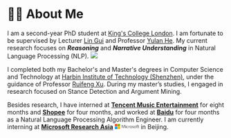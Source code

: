 # 👨‍🎓 About Me

I am a second-year PhD student at [King's College London](https://www.kcl.ac.uk/). I am fortunate to be supervised by Lecturer [Lin Gui](https://sites.google.com/view/lin-gui/about-me) and Professor [Yulan He](https://sites.google.com/view/yulanhe). My current research focuses on _**Reasoning**_ and _**Narrative Understanding**_ in Natural Language Processing (NLP). <a href='https://scholar.google.com/citations?user=56n5-gEAAAAJ'><img src="https://img.shields.io/endpoint?logo=Google%20Scholar&url=https%3A%2F%2Fcdn.jsdelivr.net%2Fgh%2Falickzhu%2Falickzhu.github.io%40google-scholar-stats%2Fgs_data_shieldsio.json&labelColor=f6f6f6&color=9cf&style=flat&label=citations"></a> 

I completed both my Bachelor's and Master's degrees in Computer Science and Technology at [Harbin Institute of Technology (Shenzhen)](https://www.hitsz.edu.cn/), under the guidance of Professor [Ruifeng Xu](http://faculty.hitsz.edu.cn/xuruifeng). During my master’s studies, I engaged in research focused on Stance Detection and Argument Mining.

Besides research, I have interned at [**Tencent Music Entertainment**](https://www.tencentmusic.com/en-us/) for eight months and [**Shopee**](https://www.sea.com/products/shopee) for four months, and worked at [**Baidu**](https://usa.baidu.com/) for four months as a Natural Language Processing Algorithm Engineer. I am currently interning at [**Microsoft Research Asia**](https://www.microsoft.com/en-us/research/lab/microsoft-research-asia/) <img src='/images/microsoft_logo.svg' style="width: 4em;"> in Beijing.
